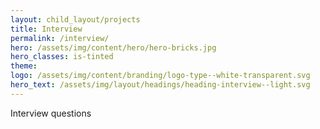 ```yaml
---
layout: child_layout/projects
title: Interview
permalink: /interview/
hero: /assets/img/content/hero/hero-bricks.jpg
hero_classes: is-tinted
theme:
logo: /assets/img/content/branding/logo-type--white-transparent.svg
hero_text: /assets/img/layout/headings/heading-interview--light.svg
---
```


Interview questions